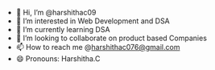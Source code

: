 - 👋 Hi, I’m @harshithac09
- 👀 I’m interested in Web Development and DSA
- 🌱 I’m currently learning DSA
- 💞️ I’m looking to collaborate on product based Companies
- 📫 How to reach me @harshithac076@gmail.com
- 😄 Pronouns: Harshitha.C
  

<!---
harshithac09/harshithac09 is a ✨ special ✨ repository because its `README.md` (this file) appears on your GitHub profile.
You can click the Preview link to take a look at your changes.
--->
